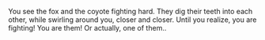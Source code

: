 You see the fox and the coyote fighting hard. They dig their teeth into each other, while swirling around you, closer and closer. Until you realize, you are fighting! You are them! Or actually, one of them..